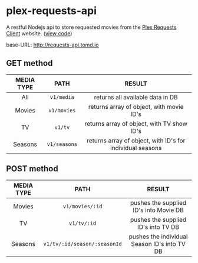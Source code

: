 # plex-requests-api

A restful Nodejs api to store requested movies from the [Plex Requests Client](http://requests.tomd.io) website. ([view code](https://github.com/tomdaniels/plex-requests-client))

base-URL: http://requests-api.tomd.io

## GET method

| MEDIA TYPE |     PATH    |                           RESULT                          |
|:----------:|:-----------:|:---------------------------------------------------------:|
|    All     |  `v1/media` |          returns all available data in DB                  |
|   Movies   | `v1/movies` |          returns array of object, with movie ID's         |
|     TV     |    `v1/tv`   |         returns array of object, with TV show ID's        |
|   Seasons  | `v1/seasons` | returns array of object, with ID's for individual seasons |

## POST method

| MEDIA TYPE |     PATH    |                           RESULT                          |
|:----------:|:-----------:|:---------------------------------------------------------:|
|   Movies   | `v1/movies/:id` |          pushes the supplied ID's into Movie DB        |
|     TV     |    `v1/tv/:id`   |         pushes the supplied ID's into TV DB        |
|   Seasons  | `v1/tv/:id/season/:seasonId` | pushes the individual Season ID's into TV DB |

